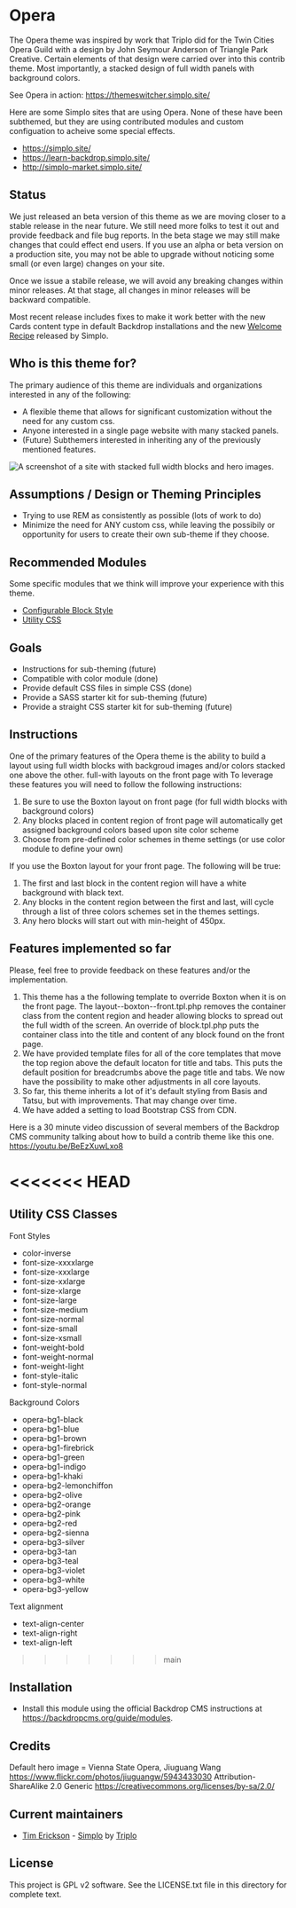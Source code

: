 # Opera

The Opera theme was inspired by work that Triplo did for the Twin Cities Opera Guild with a design 
by John Seymour Anderson of Triangle Park Creative. Certain elements of that design were carried 
over into this contrib theme. Most importantly, a stacked design of full width panels with 
background colors.

See Opera in action: https://themeswitcher.simplo.site/

Here are some Simplo sites that are using Opera. None of these have been subthemed, but they are 
using contributed modules and custom configuation to acheive some special effects.

- https://simplo.site/
- https://learn-backdrop.simplo.site/
- http://simplo-market.simplo.site/

## Status

We just released an beta version of this theme as we are moving closer to a stable release in the
near future. We still need more folks to test it out and provide feedback and file bug reports. In 
the beta stage we may still make changes that could effect end users. If you use an alpha or beta version 
on a production site, you may not be able to upgrade without noticing some small (or even large) 
changes on your site. 

Once we issue a stabile release, we will avoid any breaking changes within minor releases. At that
stage, all changes in minor releases will be backward compatible.

Most recent release includes fixes to make it work better with the new Cards content type in default
Backdrop installations and the new [Welcome Recipe](https://backdropcms.org/project/welcome) released by Simplo. 

## Who is this theme for?

The primary audience of this theme are individuals and organizations interested in any of the 
following:

- A flexible theme that allows for significant customization 
  without the need for any custom css. 
- Anyone interested in a single page website with many stacked
  panels. 
- (Future) Subthemers interested in inheriting any of the 
  previously mentioned features. 

![A screenshot of a site with stacked full width blocks and hero images.](https://simplo.site/files/opera-opera.png)

## Assumptions / Design or Theming Principles

- Trying to use REM as consistently as possible (lots of work to do)
- Minimize the need for ANY custom css, while leaving the possibily or 
  opportunity for users to create their own sub-theme if they choose. 

## Recommended Modules

Some specific modules that we think will improve your experience with this theme. 

- [Configurable Block Style](https://backdropcms.org/project/configurable_block_style)
- [Utility CSS](https://backdropcms.org/project/utlility_css)

## Goals

- Instructions for sub-theming (future)
- Compatible with color module (done)
- Provide default CSS files in simple CSS (done)
- Provide a SASS starter kit for sub-theming (future)
- Provide a straight CSS starter kit for sub-theming (future) 

## Instructions

One of the primary features of the Opera theme is the ability to build a layout using full width blocks 
with backgroud images and/or colors stacked one above the other. full-with layouts on the front page 
with To leverage these features you will need to follow the following instructions:

1) Be sure to use the Boxton layout on front page (for full width blocks with background colors)
2) Any blocks placed in content region of front page will automatically get assigned background colors based upon site color scheme
3) Choose from pre-defined color schemes in theme settings (or use color module to define your own)

If you use the Boxton layout for your front page. The following will be true:
1) The first and last block in the content region will have a white background with black text. 
2) Any blocks in the content region between the first and last, will cycle through a list of three colors schemes set in the themes settings.
3) Any hero blocks will start out with min-height of 450px.

## Features implemented so far

Please, feel free to provide feedback on these features and/or the implementation.

1) This theme has a the following template to override Boxton when it is on the front page. The layout--boxton--front.tpl.php removes the container class from the content region and header allowing blocks to spread out the full width of the screen. An override of block.tpl.php puts the container class into the title and content of any block found on the front page. 
2) We have provided template files for all of the core templates that move the top region above the default locaton for title and tabs. This puts the default position for breadcrumbs above the page title and tabs. We now have the possibility to make other adjustments in all core layouts. 
3) So far, this theme inherits a lot of it's default styling from Basis and Tatsu, but with improvements. That may change over time.
4) We have added a setting to load Bootstrap CSS from CDN. 

Here is a 30 minute video discussion of several members of the Backdrop CMS community talking about how to build a contrib theme like this one. https://youtu.be/BeEzXuwLxo8 

<<<<<<< HEAD
=======
## Utility CSS Classes

Font Styles
- color-inverse
- font-size-xxxxlarge
- font-size-xxxlarge
- font-size-xxlarge
- font-size-xlarge
- font-size-large
- font-size-medium
- font-size-normal
- font-size-small
- font-size-xsmall
- font-weight-bold
- font-weight-normal
- font-weight-light
- font-style-italic
- font-style-normal

Background Colors
- opera-bg1-black
- opera-bg1-blue
- opera-bg1-brown
- opera-bg1-firebrick
- opera-bg1-green
- opera-bg1-indigo
- opera-bg1-khaki
- opera-bg2-lemonchiffon
- opera-bg2-olive
- opera-bg2-orange
- opera-bg2-pink
- opera-bg2-red
- opera-bg2-sienna
- opera-bg3-silver
- opera-bg3-tan
- opera-bg3-teal
- opera-bg3-violet
- opera-bg3-white
- opera-bg3-yellow

Text alignment
- text-align-center
- text-align-right
- text-align-left

>>>>>>> main
## Installation

- Install this module using the official Backdrop CMS instructions at
  https://backdropcms.org/guide/modules.

## Credits

Default hero image = Vienna State Opera, Jiuguang Wang
https://www.flickr.com/photos/jiuguangw/5943433030
Attribution-ShareAlike 2.0 Generic
https://creativecommons.org/licenses/by-sa/2.0/


## Current maintainers

- [Tim Erickson](https://github.com/stpaultim) - [Simplo](https://www.simplo.site) by [Triplo](https://www.triplo.co)

## License   

This project is GPL v2 software. See the LICENSE.txt file in this directory 
for complete text.


